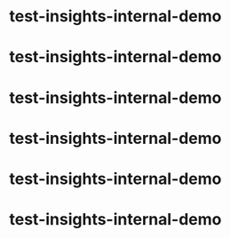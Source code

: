 # test-insights-internal-demo
# test-insights-internal-demo
# test-insights-internal-demo
# test-insights-internal-demo
# test-insights-internal-demo
# test-insights-internal-demo
